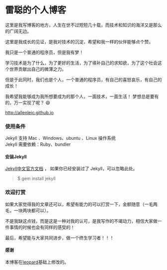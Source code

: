 # 雷聪的个人博客

这里是我写博客的地方，人生在世不过短短几十载，而技术和知识的海洋又是那么的广阔无边。  

这里是我成长的见证，是我对技术的沉淀，希望和我一样的伙伴能够点个赞。  

我只是一个普通的程序员，但是我有梦！  

学习技术是为了什么，为了更好的生活，为了填补自己的求知欲，为了这个社会这个世界贡献出自己的微薄之力。  

但是于此同时，我们也是个人，一个普通的程序员，有自己的喜怒哀乐，有自己的成长！  

我希望我能够成为我所想要成为的那个人，一面技术，一面生活！ 梦想总是要有的，万一实现了呢？ :smile:   


http://allenleic.github.io

### 使用条件

Jekyll 支持 Mac 、Windows、ubuntu 、Linux 操作系统                     
Jekyll 需要依赖：Ruby、bundler


#### 安装Jekyll

[Jekyll中文官方文档](http://jekyll.bootcss.com/) ， 如果你已经安装过了 Jekyll，可以忽略此处。

> $ gem install jekyll

### 欢迎打赏 

如果大家觉得我的文章还可以，希望有能力的可以打赏一下，金额随意（一毛两毛，一块两块都可以）。  

不是我缺这点钱，而是这是一种对我的认可，是我写作的不竭动力，相信大家做一件事情的时候也会有同样的感受的！  

最后，希望能与大家共同进步，做一个终生学习者！！！

#### 感谢   

本博客在[leopard](https://leopardpan.github.io)基础上修改的。  
